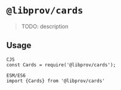 # `@libprov/cards`

> TODO: description

## Usage

```
CJS
const Cards = require('@libprov/cards');

ESM/ES6
import {Cards} from '@libprov/cards'
```
